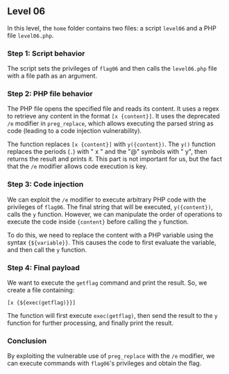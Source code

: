 ## Level 06

In this level, the `home` folder contains two files: a script `level06` and a PHP file `level06.php`.

### Step 1: Script behavior
The script sets the privileges of `flag06` and then calls the `level06.php` file with a file path as an argument.

### Step 2: PHP file behavior
The PHP file opens the specified file and reads its content. It uses a regex to retrieve any content in the format `[x {content}]`. It uses the deprecated `/e` modifier in `preg_replace`, which allows executing the parsed string as code (leading to a code injection vulnerability).

The function replaces `[x {content}]` with `y({content})`. The `y()` function replaces the periods (`.`) with " x " and the "@" symbols with " y", then returns the result and prints it. This part is not important for us, but the fact that the `/e` modifier allows code execution is key.

### Step 3: Code injection
We can exploit the `/e` modifier to execute arbitrary PHP code with the privileges of `flag06`. The final string that will be executed, `y({content})`, calls the `y` function. However, we can manipulate the order of operations to execute the code inside `{content}` before calling the `y` function.

To do this, we need to replace the content with a PHP variable using the syntax `{${variable}}`. This causes the code to first evaluate the variable, and then call the `y` function.

### Step 4: Final payload
We want to execute the `getflag` command and print the result. So, we create a file containing:

```
[x {${exec(getflag)}}]
```

The function will first execute `exec(getflag)`, then send the result to the `y` function for further processing, and finally print the result.

### Conclusion
By exploiting the vulnerable use of `preg_replace` with the `/e` modifier, we can execute commands with `flag06`'s privileges and obtain the flag.
